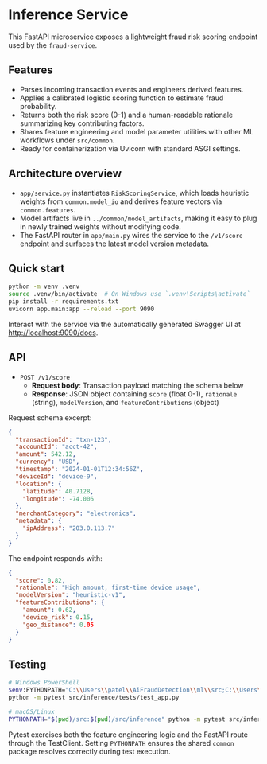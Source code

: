 # Inference Service

This FastAPI microservice exposes a lightweight fraud risk scoring endpoint used by the `fraud-service`.

## Features

- Parses incoming transaction events and engineers derived features.
- Applies a calibrated logistic scoring function to estimate fraud probability.
- Returns both the risk score (0-1) and a human-readable rationale summarizing key contributing factors.
- Shares feature engineering and model parameter utilities with other ML workflows under `src/common`.
- Ready for containerization via Uvicorn with standard ASGI settings.

## Architecture overview

- `app/service.py` instantiates `RiskScoringService`, which loads heuristic weights from `common.model_io` and derives feature vectors via `common.features`.
- Model artifacts live in `../common/model_artifacts`, making it easy to plug in newly trained weights without modifying code.
- The FastAPI router in `app/main.py` wires the service to the `/v1/score` endpoint and surfaces the latest model version metadata.

## Quick start

```bash
python -m venv .venv
source .venv/bin/activate  # On Windows use `.venv\Scripts\activate`
pip install -r requirements.txt
uvicorn app.main:app --reload --port 9090
```

Interact with the service via the automatically generated Swagger UI at <http://localhost:9090/docs>.

## API

- `POST /v1/score`
  - **Request body**: Transaction payload matching the schema below
  - **Response**: JSON object containing `score` (float 0-1), `rationale` (string), `modelVersion`, and `featureContributions` (object)

Request schema excerpt:

```json
{
  "transactionId": "txn-123",
  "accountId": "acct-42",
  "amount": 542.12,
  "currency": "USD",
  "timestamp": "2024-01-01T12:34:56Z",
  "deviceId": "device-9",
  "location": {
    "latitude": 40.7128,
    "longitude": -74.006
  },
  "merchantCategory": "electronics",
  "metadata": {
    "ipAddress": "203.0.113.7"
  }
}
```

The endpoint responds with:

```json
{
  "score": 0.82,
  "rationale": "High amount, first-time device usage",
  "modelVersion": "heuristic-v1",
  "featureContributions": {
    "amount": 0.62,
    "device_risk": 0.15,
    "geo_distance": 0.05
  }
}
```

## Testing

```bash
# Windows PowerShell
$env:PYTHONPATH="C:\\Users\\patel\\AiFraudDetection\\ml\\src;C:\\Users\\patel\\AiFraudDetection\\ml\\src\\inference"
python -m pytest src/inference/tests/test_app.py

# macOS/Linux
PYTHONPATH="$(pwd)/src:$(pwd)/src/inference" python -m pytest src/inference/tests/test_app.py
```

Pytest exercises both the feature engineering logic and the FastAPI route through the TestClient. Setting `PYTHONPATH` ensures the shared `common` package resolves correctly during test execution.
